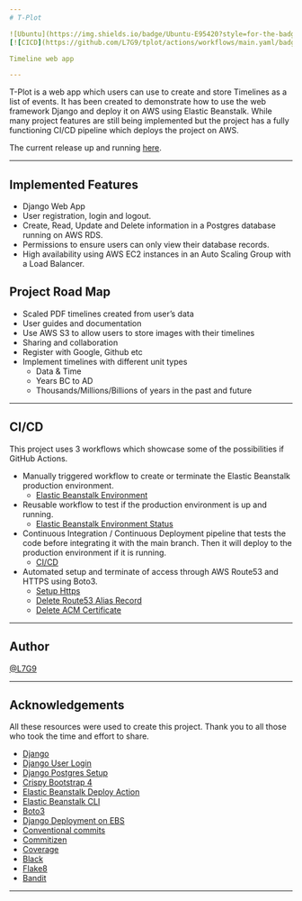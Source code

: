 ```yaml
---
# T-Plot

![Ubuntu](https://img.shields.io/badge/Ubuntu-E95420?style=for-the-badge&logo=ubuntu&logoColor=white) ![Python](https://img.shields.io/badge/python-3670A0?style=for-the-badge&logo=python&logoColor=ffdd54) ![Django](https://img.shields.io/badge/Django-092E20?style=for-the-badge&logo=django&logoColor=white) ![Githun Actions](https://img.shields.io/badge/GitHub_Actions-2088FF?style=for-the-badge&logo=github-actions&logoColor=white) ![AWS](https://img.shields.io/badge/Amazon_AWS-FF9900?style=for-the-badge&logo=amazonaws&logoColor=white) ![Postgres](https://img.shields.io/badge/PostgreSQL-316192?style=for-the-badge&logo=postgresql&logoColor=white)
[![CICD](https://github.com/L7G9/tplot/actions/workflows/main.yaml/badge.svg)](https://github.com/L7G9/tplot/actions/workflows/main.yaml) [![](https://img.shields.io/badge/code%20style-black-000000.svg)](https://github.com/psf/black) [![](https://img.shields.io/badge/security-bandit-yellow.svg)](https://github.com/PyCQA/bandit)

Timeline web app

---
```

T-Plot is a web app which users can use to create and store Timelines as a list of events.  It has been created to demonstrate how to use the web framework Django and deploy it on AWS using Elastic Beanstalk.  While many project features are still being implemented but the project has a fully functioning CI/CD pipeline which deploys the project on AWS.


The current release up and running [here](https://tplot.lukegregorydev.co.uk).

---
## Implemented Features
  - Django Web App
  - User registration, login and logout.
  - Create, Read, Update and Delete information in a Postgres database running on AWS RDS.
  - Permissions to ensure users can only view their database records.
  - High availability using AWS EC2 instances in an Auto Scaling Group with a Load Balancer.

## Project Road Map
  - Scaled PDF timelines created from user’s data
  - User guides and documentation
  - Use AWS S3 to allow users to store images with their timelines
  - Sharing and collaboration
  - Register with Google, Github etc
  - Implement timelines with different unit types
    - Data & Time
    - Years BC to AD
    - Thousands/Millions/Billions of years in the past and future

---
## CI/CD

This project uses 3 workflows which showcase some of the possibilities if GitHub Actions.
  - Manually triggered workflow to create or terminate the Elastic Beanstalk production environment.
    - [Elastic Beanstalk Environment](https://github.com/L7G9/tplot/blob/main/.github/workflows/ebs_environment.yaml)
  - Reusable workflow to test if the production environment is up and running.
    - [Elastic Beanstalk Environment Status](https://github.com/L7G9/tplot/blob/main/.github/workflows/ebs_environment_status.yaml)
  - Continuous Integration / Continuous Deployment pipeline that tests the code before integrating it with the main branch.  Then it will deploy to the production environment if it is running.
    - [CI/CD](https://github.com/L7G9/tplot/blob/main/.github/workflows/main.yaml)
  - Automated setup and terminate of access through AWS Route53 and HTTPS using Boto3.
    - [Setup Https](https://github.com/L7G9/tplot/tree/main/python_scripts/awseb_https)
    - [Delete Route53 Alias Record](https://github.com/L7G9/tplot/tree/main/python_scripts/delete_alias)
    - [Delete ACM Certificate](https://github.com/L7G9/tplot/tree/main/python_scripts/delete_certificate)

---
## Author

[@L7G9](https://www.github.com/L7G9)

---
## Acknowledgements

All these resources were used to create this project.  Thank you to all those who took the time and effort to share.
- [Django](https://www.djangoproject.com/)
- [Django User Login](https://ordinarycoders.com/blog/article/django-user-register-login-logout)
- [Django Postgres Setup](https://blog.nextideatech.com/how-to-create-a-django-app-and-connect-it-to-a-database/)
- [Crispy Bootstrap 4](https://pypi.org/project/crispy-bootstrap4/)
- [Elastic Beanstalk Deploy Action](https://github.com/einaregilsson/beanstalk-deploy)
- [Elastic Beanstalk CLI](https://docs.aws.amazon.com/elasticbeanstalk/latest/dg/eb-cli3.html)
- [Boto3](https://boto3.amazonaws.com/v1/documentation/api/latest/index.html)
- [Django Deployment on EBS](https://testdriven.io/blog/django-elastic-beanstalk/)
- [Conventional commits](https://www.conventionalcommits.org/en/v1.0.0/)
- [Commitizen](https://commitizen-tools.github.io/commitizen/)
- [Coverage](https://coverage.readthedocs.io/en/7.3.1/)
- [Black](https://pypi.org/project/black/)
- [Flake8](https://pypi.org/project/flake8/)
- [Bandit](https://pypi.org/project/bandit/)

---
